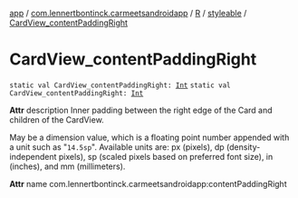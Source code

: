 [app](../../../index.md) / [com.lennertbontinck.carmeetsandroidapp](../../index.md) / [R](../index.md) / [styleable](index.md) / [CardView_contentPaddingRight](./-card-view_content-padding-right.md)

# CardView_contentPaddingRight

`static val CardView_contentPaddingRight: `[`Int`](https://kotlinlang.org/api/latest/jvm/stdlib/kotlin/-int/index.html)
`static val CardView_contentPaddingRight: `[`Int`](https://kotlinlang.org/api/latest/jvm/stdlib/kotlin/-int/index.html)

**Attr**
description Inner padding between the right edge of the Card and children of the CardView.

May be a dimension value, which is a floating point number appended with a unit such as "`14.5sp`". Available units are: px (pixels), dp (density-independent pixels), sp (scaled pixels based on preferred font size), in (inches), and mm (millimeters).

**Attr**
name com.lennertbontinck.carmeetsandroidapp:contentPaddingRight

